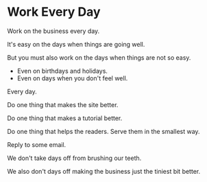 # Work Every Day

Work on the business every day.

It's easy on the days when things are going well.

But you must also work on the days when things are not so easy.

* Even on birthdays and holidays.
* Even on days when you don't feel well.

Every day.

Do one thing that makes the site better.

Do one thing that makes a tutorial better.

Do one thing that helps the readers. Serve them in the smallest way.

Reply to some email.

We don't take days off from brushing our teeth.

We also don't days off making the business just the tiniest bit better.